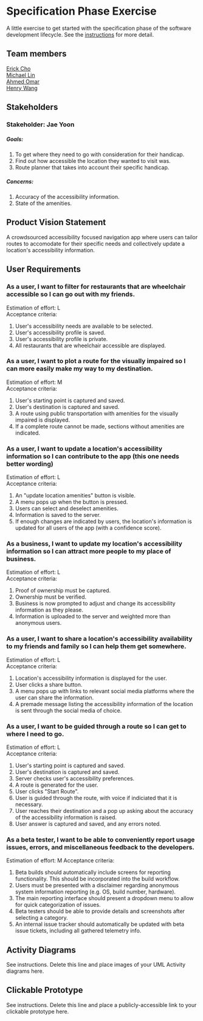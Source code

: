 # Specification Phase Exercise

A little exercise to get started with the specification phase of the software development lifecycle. See the [instructions](instructions.md) for more detail.

## Team members

[Erick Cho](https://github.com/ec3566)  
[Michael Lin](https://github.com/freerainboxbox)  
[Ahmed Omar](https://github.com/ahmed-o-324)  
[Henry Wang](https://github.com/fishlesswater)  

## Stakeholders

### Stakeholder: Jae Yoon 
##### Goals:  
1. To get where they need to go with consideration for their handicap.
2. Find out how accessible the location they wanted to visit was.
3. Route planner that takes into account their specific handicap.
##### Concerns:
1. Accuracy of the accessibility information.
2. State of the amenities.

## Product Vision Statement

A crowdsourced accessibility focused navigation app where users can tailor routes to accomodate for their specific needs and collectively update a location's accessibility information.

## User Requirements

### As a user, I want to filter for restaurants that are wheelchair accessible so I can go out with my friends.
Estimation of effort: L  
Acceptance criteria:
1. User's accessibility needs are available to be selected.
2. User's accessibility profile is saved.
3. User's accessibility profile is private.
4. All restaurants that are wheelchair accessible are displayed.


### As a user, I want to plot a route for the visually impaired so I can more easily make my way to my destination.
Estimation of effort: M  
Acceptance criteria:
1. User's starting point is captured and saved.
2. User's destination is captured and saved.
3. A route using public transportation with amenities for the visually impaired is displayed.
4. If a complete route cannot be made, sections without amenities are indicated.


### As a user, I want to update a location's accessibility information so I can contribute to the app (this one needs better wording)
Estimation of effort: L  
Acceptance criteria:
1. An "update location amenities" button is visible.
2. A menu pops up when the button is pressed.
3. Users can select and deselect amenities.
4. Information is saved to the server.
5. If enough changes are indicated by users, the location's information is updated for all users of the app (with a confidence score).


### As a business, I want to update my location's accessibility information so I can attract more people to my place of business.
Estimation of effort: L  
Acceptance criteria:
1. Proof of ownership must be captured.
2. Ownership must be verified.
3. Business is now prompted to adjust and change its accessibility information as they please.
4. Information is uploaded to the server and weighted more than anonymous users.


### As a user, I want to share a location's accessibility availability to my friends and family so I can help them get somewhere.
Estimation of effort: L  
Acceptance criteria:  
1. Location's accessibility information is displayed for the user.
2. User clicks a share button.
3. A menu pops up with links to relevant social media platforms where the user can share the information.
4. A premade message listing the accessibility information of the location is sent through the social media of choice.

### As a user, I want to be guided through a route so I can get to where I need to go.
Estimation of effort: L  
Acceptance criteria:
1. User's starting point is captured and saved.
2. User's destination is captured and saved.
3. Server checks user's accessibility preferences.
4. A route is generated for the user.
5. User clicks "Start Route".
6. User is guided through the route, with voice if indiciated that it is necessary.
7. User reaches their destination and a pop up asking about the accuracy of the accessibility information is raised.
8. User answer is captured and saved, and any errors noted.

### As a beta tester, I want to be able to conveniently report usage issues, errors, and miscellaneous feedback to the developers.
Estimation of effort: M
Acceptance criteria:
1. Beta builds should automatically include screens for reporting functionality. This should be incorporated into the build workflow.
2. Users must be presented with a disclaimer regarding anonymous system information reporting (e.g. OS, build number, hardware).
3. The main reporting interface should present a dropdown menu to allow for quick categorization of issues.
4. Beta testers should be able to provide details and screenshots after selecting a category.
5. An internal issue tracker should automatically be updated with beta issue tickets, including all gathered telemetry info.

## Activity Diagrams

See instructions. Delete this line and place images of your UML Activity diagrams here.

## Clickable Prototype

See instructions. Delete this line and place a publicly-accessible link to your clickable prototype here.
